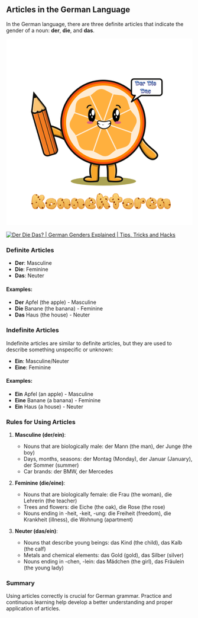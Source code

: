 ## Articles in the German Language

In the German language, there are three definite articles that indicate the gender of a noun: **der**, **die**, and **das**.

![Logo_Orange_Transparent.svg](/assets/info/images/articles-orange-theory.svg)

[![Der Die Das? | German Genders Explained | Tips, Tricks and Hacks](https://img.youtube.com/vi/IFsEX4ZY6bc/0.jpg)](https://www.youtube.com/watch?v=IFsEX4ZY6bc)

### Definite Articles

- **Der**: Masculine
- **Die**: Feminine
- **Das**: Neuter

#### Examples:

- **Der** Apfel (the apple) - Masculine
- **Die** Banane (the banana) - Feminine
- **Das** Haus (the house) - Neuter

### Indefinite Articles

Indefinite articles are similar to definite articles, but they are used to describe something unspecific or unknown:

- **Ein**: Masculine/Neuter
- **Eine**: Feminine

#### Examples:

- **Ein** Apfel (an apple) - Masculine
- **Eine** Banane (a banana) - Feminine
- **Ein** Haus (a house) - Neuter

### Rules for Using Articles

1. **Masculine (der/ein)**:
    - Nouns that are biologically male: der Mann (the man), der Junge (the boy)
    - Days, months, seasons: der Montag (Monday), der Januar (January), der Sommer (summer)
    - Car brands: der BMW, der Mercedes

2. **Feminine (die/eine)**:
    - Nouns that are biologically female: die Frau (the woman), die Lehrerin (the teacher)
    - Trees and flowers: die Eiche (the oak), die Rose (the rose)
    - Nouns ending in -heit, -keit, -ung: die Freiheit (freedom), die Krankheit (illness), die Wohnung (apartment)

3. **Neuter (das/ein)**:
    - Nouns that describe young beings: das Kind (the child), das Kalb (the calf)
    - Metals and chemical elements: das Gold (gold), das Silber (silver)
    - Nouns ending in -chen, -lein: das Mädchen (the girl), das Fräulein (the young lady)

### Summary

Using articles correctly is crucial for German grammar. Practice and continuous learning help develop a better understanding and proper application of articles.
